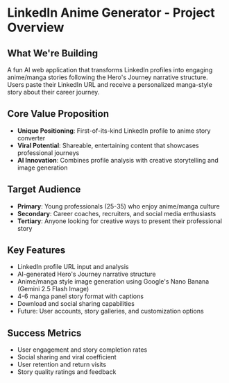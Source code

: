# LinkedIn Anime Generator - Project Overview

## What We're Building
A fun AI web application that transforms LinkedIn profiles into engaging anime/manga stories following the Hero's Journey narrative structure. Users paste their LinkedIn URL and receive a personalized manga-style story about their career journey.

## Core Value Proposition
- **Unique Positioning**: First-of-its-kind LinkedIn profile to anime story converter
- **Viral Potential**: Shareable, entertaining content that showcases professional journeys
- **AI Innovation**: Combines profile analysis with creative storytelling and image generation

## Target Audience
- **Primary**: Young professionals (25-35) who enjoy anime/manga culture
- **Secondary**: Career coaches, recruiters, and social media enthusiasts
- **Tertiary**: Anyone looking for creative ways to present their professional story

## Key Features
- LinkedIn profile URL input and analysis
- AI-generated Hero's Journey narrative structure
- Anime/manga style image generation using Google's Nano Banana (Gemini 2.5 Flash Image)
- 4-6 manga panel story format with captions
- Download and social sharing capabilities
- Future: User accounts, story galleries, and customization options

## Success Metrics
- User engagement and story completion rates
- Social sharing and viral coefficient
- User retention and return visits
- Story quality ratings and feedback
